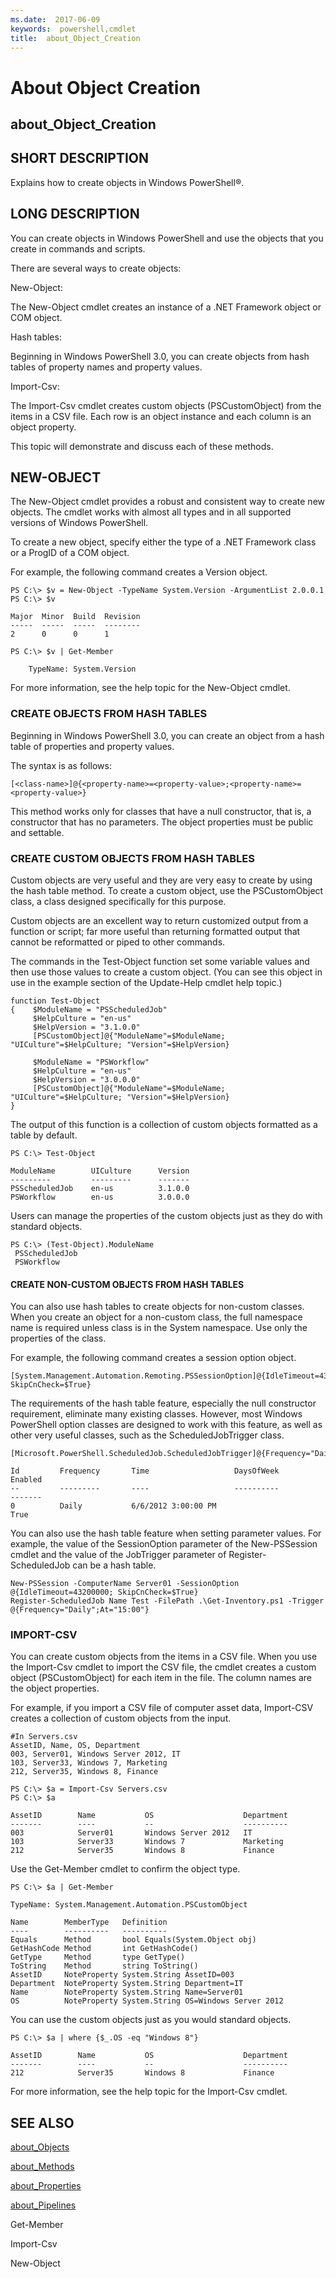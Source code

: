 ```yaml
---
ms.date:  2017-06-09
keywords:  powershell,cmdlet
title:  about_Object_Creation
---
```


# About Object Creation
## about_Object_Creation


## SHORT DESCRIPTION
Explains how to create objects in  Windows PowerShell®.


## LONG DESCRIPTION
You can create objects in  Windows PowerShell and use the objects that you create in commands and scripts.

There are several ways to create objects:

New-Object:

The New-Object cmdlet creates an instance of a .NET Framework object or COM object.

Hash tables:

Beginning in  Windows PowerShell 3.0, you can create objects from hash tables of property names and property values.

Import-Csv:

The Import-Csv cmdlet creates custom objects (PSCustomObject) from the items in a CSV file. Each row is an object instance and each column is an object property.

This topic will demonstrate and discuss each of these methods.


## NEW-OBJECT
The New-Object cmdlet provides a robust and consistent way to create new objects. The cmdlet works with almost all types and in all supported versions of  Windows PowerShell.

To create a new object, specify either the type of a .NET Framework class or a ProgID of a COM object.

For example, the following command creates a Version object.


```
PS C:\> $v = New-Object -TypeName System.Version -ArgumentList 2.0.0.1  
PS C:\> $v
```



```
Major  Minor  Build  Revision  
-----  -----  -----  --------  
2      0      0      1
```



```
PS C:\> $v | Get-Member  
  
    TypeName: System.Version
```


For more information, see the help topic for the New-Object cmdlet.


### CREATE OBJECTS FROM HASH TABLES
Beginning in  Windows PowerShell 3.0, you can create an object from a hash table of properties and property values.

The syntax is as follows:


```
[<class-name>]@{<property-name>=<property-value>;<property-name>=<property-value>}
```


This method works only for classes that have a null constructor, that is, a constructor that has no parameters. The object properties must be public and settable.


### CREATE CUSTOM OBJECTS FROM HASH TABLES
Custom objects are very useful and they are very easy to create by using the hash table method. To create a custom object, use the PSCustomObject class, a class designed specifically for this purpose.

Custom objects are an excellent way to return customized output from a function or script; far more useful than returning formatted output that cannot be reformatted or piped to other commands.

The commands in the Test-Object function set some variable values and then use those values to create a custom object. (You can see this object in use in the example section of the Update-Help cmdlet help topic.)


```
function Test-Object  
{    $ModuleName = "PSScheduledJob"   
     $HelpCulture = "en-us"  
     $HelpVersion = "3.1.0.0"  
     [PSCustomObject]@{"ModuleName"=$ModuleName; "UICulture"=$HelpCulture; "Version"=$HelpVersion}  
  
     $ModuleName = "PSWorkflow"   
     $HelpCulture = "en-us"  
     $HelpVersion = "3.0.0.0"  
     [PSCustomObject]@{"ModuleName"=$ModuleName; "UICulture"=$HelpCulture; "Version"=$HelpVersion}  
}
```


The output of this function is a collection of custom objects formatted as a table by default.


```
PS C:\> Test-Object  
  
ModuleName        UICulture      Version  
---------         ---------      -------  
PSScheduledJob    en-us          3.1.0.0  
PSWorkflow        en-us          3.0.0.0
```


Users can manage the properties of the custom objects just as they do with standard objects.


```
PS C:\> (Test-Object).ModuleName  
 PSScheduledJob  
 PSWorkflow
```



#### CREATE NON-CUSTOM OBJECTS FROM HASH TABLES
You can also use hash tables to create objects for non-custom classes. When you create an object for a non-custom class, the full namespace name is required unless class is in the System namespace. Use only the properties of the class.

For example, the following command creates a session option object.


```
[System.Management.Automation.Remoting.PSSessionOption]@{IdleTimeout=43200000; SkipCnCheck=$True}
```


The requirements of the hash table feature, especially the null constructor requirement, eliminate many existing classes. However, most  Windows PowerShell option classes are designed to work with this feature, as well as other very useful classes, such as the ScheduledJobTrigger class.


```
[Microsoft.PowerShell.ScheduledJob.ScheduledJobTrigger]@{Frequency="Daily";At="15:00"}      
  
Id         Frequency       Time                   DaysOfWeek              Enabled  
--         ---------       ----                   ----------              -------  
0          Daily           6/6/2012 3:00:00 PM                            True
```


You can also use the hash table feature when setting parameter values. For example, the value of the SessionOption parameter of the New-PSSession cmdlet and the value of the JobTrigger parameter of Register-ScheduledJob can be a hash table.


```
New-PSSession -ComputerName Server01 -SessionOption @{IdleTimeout=43200000; SkipCnCheck=$True}  
Register-ScheduledJob Name Test -FilePath .\Get-Inventory.ps1 -Trigger @{Frequency="Daily";At="15:00"}
```



### IMPORT-CSV
You can create custom objects from the items in a CSV file. When you use the Import-Csv cmdlet to import the CSV file, the cmdlet creates a custom object (PSCustomObject) for each item in the file. The column names are the object properties.

For example, if you import a CSV file of computer asset data, Import-CSV creates a collection of custom objects from the input.


```
#In Servers.csv  
AssetID, Name, OS, Department  
003, Server01, Windows Server 2012, IT  
103, Server33, Windows 7, Marketing  
212, Server35, Windows 8, Finance
```



```
PS C:\> $a = Import-Csv Servers.csv  
PS C:\> $a  
  
AssetID        Name           OS                    Department  
-------        ----           --                    ----------  
003            Server01       Windows Server 2012   IT  
103            Server33       Windows 7             Marketing  
212            Server35       Windows 8             Finance
```


Use the Get-Member cmdlet to confirm the object type.


```
PS C:\> $a | Get-Member
```



```
TypeName: System.Management.Automation.PSCustomObject  
  
Name        MemberType   Definition  
----        ----------   ----------  
Equals      Method       bool Equals(System.Object obj)  
GetHashCode Method       int GetHashCode()  
GetType     Method       type GetType()  
ToString    Method       string ToString()  
AssetID     NoteProperty System.String AssetID=003  
Department  NoteProperty System.String Department=IT  
Name        NoteProperty System.String Name=Server01  
OS          NoteProperty System.String OS=Windows Server 2012
```


You can use the custom objects just as you would standard objects.


```
PS C:\> $a | where {$_.OS -eq "Windows 8"}
```



```
AssetID        Name           OS                    Department  
-------        ----           --                    ----------  
212            Server35       Windows 8             Finance
```


For more information, see the help topic for the Import-Csv cmdlet.


## SEE ALSO

[about_Objects](about_Objects.md)

[about_Methods](about_Methods.md)

[about_Properties](about_Properties.md)

[about_Pipelines](about_Pipelines.md)

Get-Member

Import-Csv

New-Object

